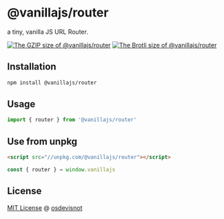 # @vanillajs/router

a tiny, vanilla JS URL Router.

[![The GZIP size of @vanillajs/router](http://img.badgesize.io/https://unpkg.com/@vanillajs/router?compression=gzip&label=GZIP%20Size)](https://unpkg.com/@vanillajs/router)
[![The Brotli size of @vanillajs/router](http://img.badgesize.io/https://unpkg.com/@vanillajs/router?compression=brotli&label=Brotli%20Size)](https://unpkg.com/@vanillajs/router)

## Installation

```bash
npm install @vanillajs/router
```

## Usage

```js
import { router } from '@vanillajs/router'
```

## Use from unpkg

```html
<script src="//unpkg.com/@vanillajs/router"></script>
```

```js
const { router } = window.vanillajs
```

## License

[MIT License](https://oss.ninja/mit/osdevisnot) @ [osdevisnot](https://github.com/osdevisnot)
